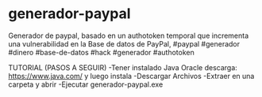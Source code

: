 # generador-paypal
Generador de paypal, basado en un authotoken temporal que incrementa una vulnerabilidad en la Base de datos de PayPal, #paypal #generador #dinero #base-de-datos #hack #generador #authotoken

TUTORIAL (PASOS A SEGUIR)
-Tener instalado Java Oracle descarga: https://www.java.com/ y luego instala
-Descargar Archivos
-Extraer en una carpeta y abrir
-Ejecutar generador-paypal.exe
